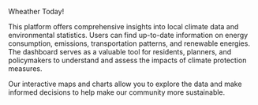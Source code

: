 Wheather Today! 

This platform offers comprehensive insights into local climate data and environmental statistics. Users can find up-to-date information on energy consumption, emissions, transportation patterns, and renewable energies. The dashboard serves as a valuable tool for residents, planners, and policymakers to understand and assess the impacts of climate protection measures. 

Our interactive maps and charts allow you to explore the data and make informed decisions to help make our community more sustainable.
